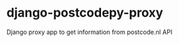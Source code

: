 django-postcodepy-proxy
=======================

Django proxy app to get information from postcode.nl API 
